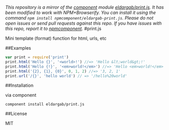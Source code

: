 *This repository is a mirror of the [component](http://component.io) module [eldargab/print.js](http://github.com/eldargab/print.js). It has been modified to work with NPM+Browserify. You can install it using the command `npm install npmcomponent/eldargab-print.js`. Please do not open issues or send pull requests against this repo. If you have issues with this repo, report it to [npmcomponent](https://github.com/airportyh/npmcomponent).*
#print.js

Mini template (format) function for html, urls, etc

##Examples

```javascript
var print = require('print')
print.html('Hello {}', '<world>!') //=> 'Hello &lt;world&gt;!'
print.html('Hello {!}', '<em>world!</em>') //=> 'Hello <em>world!</em>'
print.html('{2}, {1}, {0}', 0, 1, 2) //=> '3, 2, 1'
print.url('/{}', 'hello world') // => '/hello%20world'
```

##Installation

via component

```
component install eldargab/print.js
```

##License

MIT
